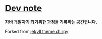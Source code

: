 [Dev note](https://dyless0811.github.io/)
=
**자바 개발자가 되기위한 과정을 기록하는 공간입니다.**

Forked from [jekyll theme chirpy](https://github.com/cotes2020/jekyll-theme-chirpy)